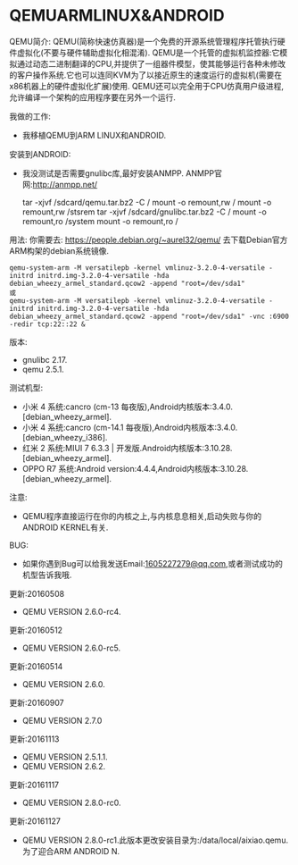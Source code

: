 # QEMUARMLINUX&ANDROID
QEMU简介:
  QEMU(简称快速仿真器)是一个免费的开源系统管理程序托管执行硬件虚拟化(不要与硬件辅助虚拟化相混淆).
  QEMU是一个托管的虚拟机监控器:它模拟通过动态二进制翻译的CPU,并提供了一组器件模型，使其能够运行各种未修改的客户操作系统.它也可以连同KVM为了以接近原生的速度运行的虚拟机(需要在x86机器上的硬件虚拟化扩展)使用. QEMU还可以完全用于CPU仿真用户级进程,允许编译一个架构的应用程序要在另外一个运行.

我做的工作:
* 我移植QEMU到ARM LINUX和ANDROID.

安装到ANDROID:
* 我没测试是否需要gnulibc库,最好安装ANMPP.
ANMPP官网:http://anmpp.net/

    tar -xjvf /sdcard/qemu.tar.bz2 -C /
    mount -o remount,rw /
    mount -o remount,rw /stsrem
    tar -xjvf /sdcard/gnulibc.tar.bz2 -C /
    mount -o remount,ro /system
    mount -o remount,ro /

用法:
你需要去:
  https://people.debian.org/~aurel32/qemu/
去下载Debian官方ARM构架的debian系统镜像.

    qemu-system-arm -M versatilepb -kernel vmlinuz-3.2.0-4-versatile -initrd initrd.img-3.2.0-4-versatile -hda debian_wheezy_armel_standard.qcow2 -append "root=/dev/sda1"
    或
    qemu-system-arm -M versatilepb -kernel vmlinuz-3.2.0-4-versatile -initrd initrd.img-3.2.0-4-versatile -hda debian_wheezy_armel_standard.qcow2 -append "root=/dev/sda1" -vnc :6900 -redir tcp:22::22 &

版本:
* gnulibc 2.17.
* qemu 2.5.1.
  
测试机型:
* 小米 4 系统:cancro (cm-13 每夜版),Android内核版本:3.4.0. [debian_wheezy_armel].
* 小米 4 系统:cancro (cm-14.1 每夜版),Android内核版本:3.4.0. [debian_wheezy_i386].
* 红米 2 系统:MIUI 7 6.3.3 | 开发版.Android内核版本:3.10.28. [debian_wheezy_armel].
* OPPO R7 系统:Android version:4.4.4,Android内核版本:3.10.28. [debian_wheezy_armel].

注意:
* QEMU程序直接运行在你的内核之上,与内核息息相关,启动失败与你的ANDROID KERNEL有关.

BUG:
* 如果你遇到Bug可以给我发送Email:1605227279@qq.com,或者测试成功的机型告诉我哦.


更新:20160508
* QEMU VERSION 2.6.0-rc4.

更新:20160512
* QEMU VERSION 2.6.0-rc5.

更新:20160514
* QEMU VERSION 2.6.0.

更新:20160907
* QEMU VERSION 2.7.0

更新:20161113
* QEMU VERSION 2.5.1.1.
* QEMU VERSION 2.6.2.

更新:20161117
* QEMU VERSION 2.8.0-rc0.

更新:20161127
* QEMU VERSION 2.8.0-rc1.此版本更改安装目录为:/data/local/aixiao.qemu.为了迎合ARM ANDROID N.

